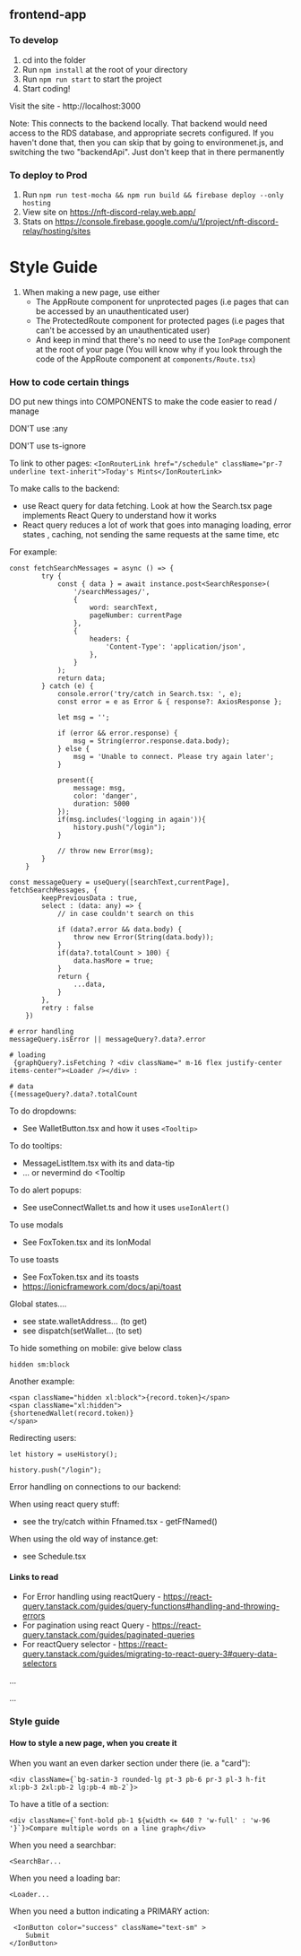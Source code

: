 
## frontend-app

### To develop
1. cd into the folder
2. Run `npm install` at the root of your directory
3. Run `npm run start` to start the project
4. Start coding!

Visit the site - http://localhost:3000

Note: This connects to the backend locally. That backend would need access to the RDS database, and appropriate secrets configured.
If you haven't done that, then you can skip that by going to environmenet.js, and switching the two "backendApi". Just don't keep that in there permanently

### To deploy to Prod
1. Run `npm run test-mocha && npm run build && firebase deploy --only hosting`
3. View site on https://nft-discord-relay.web.app/
4. Stats on https://console.firebase.google.com/u/1/project/nft-discord-relay/hosting/sites


# Style Guide

1. When making a new page, use either
   - The AppRoute component for unprotected pages (i.e pages that can be accessed by an unauthenticated user)
   - The ProtectedRoute component for protected pages (i.e pages that can't be accessed by an unauthenticated user)
   - And keep in mind that there's no need to use the `IonPage` component  at the root of your page (You will know why if you look through the code of the AppRoute component at `components/Route.tsx`)

### How to code certain things

DO put new things into COMPONENTS to make the code easier to read / manage

DON'T use :any

DON'T use ts-ignore

To link to other pages:
`<IonRouterLink href="/schedule" className="pr-7 underline text-inherit">Today's Mints</IonRouterLink>`

To make calls to the backend:
- use React query for data fetching. Look at how the Search.tsx page implements React Query to understand how it works
- React query reduces a lot of work that goes into managing loading, error states , caching, not sending the same requests at the same time, etc

For example:
```
const fetchSearchMessages = async () => {
        try {
            const { data } = await instance.post<SearchResponse>(
                '/searchMessages/',
                {
                    word: searchText,
                    pageNumber: currentPage
                },
                {
                    headers: {
                        'Content-Type': 'application/json',
                    },
                }
            );
            return data;
        } catch (e) {
            console.error('try/catch in Search.tsx: ', e);
            const error = e as Error & { response?: AxiosResponse };

            let msg = '';

            if (error && error.response) {
                msg = String(error.response.data.body);
            } else {
                msg = 'Unable to connect. Please try again later';
            }

            present({
                message: msg,
                color: 'danger',
                duration: 5000
            });
            if(msg.includes('logging in again')){
                history.push("/login");
            }

            // throw new Error(msg);
        }
    }

const messageQuery = useQuery([searchText,currentPage], fetchSearchMessages, {
        keepPreviousData : true,
        select : (data: any) => {
            // in case couldn't search on this

            if (data?.error && data.body) {
                throw new Error(String(data.body));
            }
            if(data?.totalCount > 100) {
                data.hasMore = true;
            }
            return {
                ...data,
            }
        },
        retry : false
    })

# error handling
messageQuery.isError || messageQuery?.data?.error

# loading
 {graphQuery?.isFetching ? <div className=" m-16 flex justify-center items-center"><Loader /></div> :

# data
{(messageQuery?.data?.totalCount

```

To do dropdowns:
- See WalletButton.tsx and how it uses `<Tooltip>`

To do tooltips:
- MessageListItem.tsx with its <ReactTooltip /> and data-tip
- ... or nevermind do <Tooltip

To do alert popups:
- See useConnectWallet.ts and how it uses `useIonAlert()`

To use modals
- See FoxToken.tsx and its IonModal

To use toasts
- See FoxToken.tsx and its toasts
- https://ionicframework.com/docs/api/toast

Global states....
- see state.walletAddress... (to get)
- see dispatch(setWallet... (to set)


To hide something on mobile: give below class
```
hidden sm:block
```
Another example:
```
<span className="hidden xl:block">{record.token}</span>
<span className="xl:hidden">
{shortenedWallet(record.token)}
</span>
```

Redirecting users:
```
let history = useHistory();

history.push("/login");
```

Error handling on connections to our backend:

When using react query stuff:
- see the try/catch within Ffnamed.tsx - getFfNamed()

When using the old way of instance.get:
- see Schedule.tsx



#### Links to read
- For Error handling using reactQuery -  https://react-query.tanstack.com/guides/query-functions#handling-and-throwing-errors
- For pagination using react Query -  https://react-query.tanstack.com/guides/paginated-queries
- For reactQuery selector - https://react-query.tanstack.com/guides/migrating-to-react-query-3#query-data-selectors

...

...


### Style guide

#### How to style a new page, when you create it

When you want an even darker section under there (ie. a "card"):
```
<div className={`bg-satin-3 rounded-lg pt-3 pb-6 pr-3 pl-3 h-fit xl:pb-3 2xl:pb-2 lg:pb-4 mb-2`}>
```

To have a title of a section:
```
<div className={`font-bold pb-1 ${width <= 640 ? 'w-full' : 'w-96 '}`}>Compare multiple words on a line graph</div>
```

When you need a searchbar:
```
<SearchBar...
```

When you need a loading bar:
```
<Loader...
```

When you need a button indicating a PRIMARY action:
```
 <IonButton color="success" className="text-sm" >
    Submit
</IonButton>
```
